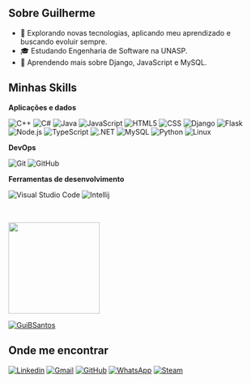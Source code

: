 ## Sobre Guilherme

- 🤔 Explorando novas tecnologias, aplicando meu aprendizado e buscando evoluir sempre.
- 🎓 Estudando Engenharia de Software na UNASP.
- 🌱 Aprendendo mais sobre Django, JavaScript e MySQL.

## Minhas Skills

**Aplicações e dados**

![C++](https://img.shields.io/badge/C%2B%2B-00599C?style=for-the-badge&logo=c%2B%2B&logoColor=white)
![C#](https://img.shields.io/badge/C%23-239120?style=for-the-badge&logo=c-sharp&logoColor=white)
![Java](https://img.shields.io/badge/Java-ED8B00?style=for-the-badge&logo=java&logoColor=white)
![JavaScript](https://img.shields.io/badge/JavaScript-F7DF1E?style=for-the-badge&logo=javascript&logoColor=black)
![HTML5](https://img.shields.io/badge/HTML5-E34F26?style=for-the-badge&logo=html5&logoColor=white)
![CSS](https://img.shields.io/badge/CSS-239120?&style=for-the-badge&logo=css3&logoColor=white)
![Django](https://img.shields.io/badge/Django-092E20?style=for-the-badge&logo=django&logoColor=white)
![Flask](https://img.shields.io/badge/Flask-000000?style=for-the-badge&logo=flask&logoColor=white)
![Node.js](https://img.shields.io/badge/Node.js-43853D?style=for-the-badge&logo=node.js&logoColor=white)
![TypeScript](https://img.shields.io/badge/TypeScript-007ACC?style=for-the-badge&logo=typescript&logoColor=white)
![.NET](https://img.shields.io/badge/.NET-5C2D91?style=for-the-badge&logo=.net&logoColor=white)
![MySQL](https://img.shields.io/badge/MySQL-00000F?style=for-the-badge&logo=mysql&logoColor=white)
![Python](https://img.shields.io/badge/Python-14354C?style=for-the-badge&logo=python&logoColor=white)
![Linux](https://img.shields.io/badge/Linux-E34F26?style=for-the-badge&logo=linux&logoColor=black)


**DevOps**

![Git](https://img.shields.io/badge/Git-E34F26?style=for-the-badge&logo=git&logoColor=white)
![GitHub](https://img.shields.io/badge/GitHub-100000?style=for-the-badge&logo=github&logoColor=white)


**Ferramentas de desenvolvimento**

![Visual Studio Code](https://img.shields.io/badge/-Visual%20Studio%20Code-333333?style=for-the-badge&logo=visual-studio-code&logoColor=007ACC)
![Intellij](https://img.shields.io/badge/-Intellij-333333?style=for-the-badge&logo=intellij-idea&logoColor=00000)

##

<br/>

<a href="https://github.com/GuiBSantos" title="Perfil do Guilherme">
  <img height="180em" src="https://github-readme-stats.vercel.app/api?username=GuiBSantos&theme=tokyonight&show_icons=true" />
</a>

[![GuiBSantos](https://github-readme-stats.vercel.app/api/top-langs/?username=GuiBSantos&hide=html&layout=compact&theme=tokyonight)](https://github.com/anuraghazra/github-readme-stats)


## Onde me encontrar

[![Linkedin](https://img.shields.io/badge/LinkedIn-0077B5?style=for-the-badge&logo=linkedin&logoColor=white)](https://www.linkedin.com/in/guilherme-santos-367b04278)
[![Gmail](https://img.shields.io/badge/Gmail-D14836?style=for-the-badge&logo=gmail&logoColor=white)](mailto:guilhermesantos2004b@gmail.com)
[![GitHub](https://img.shields.io/badge/GitHub-100000?style=for-the-badge&logo=github&logoColor=white)](https://github.com/GuiBSantos)
[![WhatsApp](https://img.shields.io/badge/WhatsApp-25D366?style=for-the-badge&logo=whatsapp&logoColor=white)](https://wa.link/ushqpp)
[![Steam](https://img.shields.io/badge/Steam-000000?style=for-the-badge&logo=steam&logoColor=white)](https://steamcommunity.com/id/wearejinx/)
